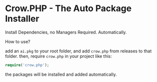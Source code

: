 # Crow.PHP - The Auto Package Installer
Install Dependencies, no Managers Required. Automatically.

How to use?

add an `ai.pkg` to your root folder, and add `crow.php` from releases to that folder.
then, require `crow.php` in your project like this:
```PHP
require('crow.php');
```

the packages will be installed and added automatically.
